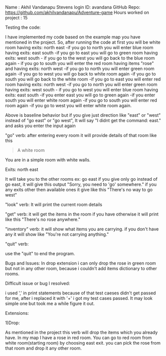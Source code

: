 Name : Akhil Vandanapu
Stevens login ID: avandana
GitHub Repo: https://github.com/akhilvandanapu/Adventure-game
Hours worked on project : 15

Testing the code:

I have implemented my code based on the example map you have mentioned in the project.
So, after running the code at first you will be white room having exits: north east
	-if you go to north you will enter blue room having exits: east south
		-if you go to east you will go to green room having exits: west south
			- if you go to the west you will go back to the blue room again
			- if you go to south you will enter the red room having items "rose" and having exits: north west
				-if you go to north you will enter green room again
				-if you go to west you will go back to white room again
		-if you go to south you will go back to the white room
	-if you go to east you will enter red room having exits: north west
		-if you go to north you will enter green room having exits: west south
			- if you go to west you will enter blue room having exits: east south
				-if you enter east you will go to green again
				-if you enter south you will enter white room again
			-if you go to south you will enter red room again
		-if you go to west you will enter white room again.
		
		
Above is baseline behavior but if you give just direction like "east" or "west" instead of "go east" or "go west", It will say "I didnt get the command: east."
and asks you enter the input again

"go" verb:
after entering every room it will provide details of that room like this  

> A white room

You are in a simple room with white walls.

Exits: north east

It will take you to the other rooms ex: go east
if you give only go instead of go east, it will give this output "Sorry, you need to 'go' somewhere."
if you any exits other then available ones it give like this "There's no way to go west"


"look" verb:
It will print the current room details

"get" verb:
it will get the items in the room if you have otherwise it will print like this "There's no rose anywhere."

"inventory" verb:
it will show what items you are carrying.
if you don't have any it will show like "You're not carrying anything."

"quit" verb:

use the "quit" to end the program.


Bugs and Issues: In drop extension i can only drop the rose in green room but not in any other room, because i couldn't add items dictionary to other rooms.

Difficult issue or bug I resolved:

i used ',' in print statements because of that test caeses didn't get passed for me, after i replaced it with '+' i got my test cases passed. It may look simple one but took me a while figure it out.



Extensions:

1)Drop: 

As mentioned in the project this verb will drop the items which you already have.
In my map I have a rose in red room.
You can go to red room from white room(starting room) by choosing east exit.
you can pick the rose from that room and drop it any other room.



